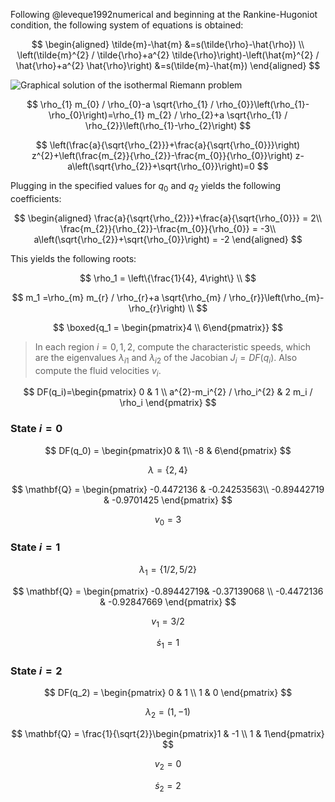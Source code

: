 <!-- ## Shock -->


Following @leveque1992numerical and beginning at the Rankine-Hugoniot condition, the following system of equations is obtained:

$$
\begin{aligned}
\tilde{m}-\hat{m} &=s(\tilde{\rho}-\hat{\rho}) \\
\left(\tilde{m}^{2} / \tilde{\rho}+a^{2} \tilde{\rho}\right)-\left(\hat{m}^{2} / \hat{\rho}+a^{2} \hat{\rho}\right) &=s(\tilde{m}-\hat{m})
\end{aligned}
$$

![Graphical solution of the isothermal Riemann problem](../img/p1-locus.png)


$$
\rho_{1} m_{0} / \rho_{0}-a \sqrt{\rho_{1} / \rho_{0}}\left(\rho_{1}-\rho_{0}\right)=\rho_{1} m_{2} / \rho_{2}+a \sqrt{\rho_{1} / \rho_{2}}\left(\rho_{1}-\rho_{2}\right)
$$

$$
\left(\frac{a}{\sqrt{\rho_{2}}}+\frac{a}{\sqrt{\rho_{0}}}\right) z^{2}+\left(\frac{m_{2}}{\rho_{2}}-\frac{m_{0}}{\rho_{0}}\right) z-a\left(\sqrt{\rho_{2}}+\sqrt{\rho_{0}}\right)=0
$$

Plugging in the specified values for $q_0$ and $q_2$ yields the following coefficients:

$$
\begin{aligned}
\frac{a}{\sqrt{\rho_{2}}}+\frac{a}{\sqrt{\rho_{0}}} = 2\\
\frac{m_{2}}{\rho_{2}}-\frac{m_{0}}{\rho_{0}} = -3\\
a\left(\sqrt{\rho_{2}}+\sqrt{\rho_{0}}\right) = -2
\end{aligned}
$$

This yields the following roots:

$$
\rho_1 = \left\{\frac{1}{4}, 4\right\} \\
$$

$$
m_1 =\rho_{m} m_{r} / \rho_{r}+a \sqrt{\rho_{m} / \rho_{r}}\left(\rho_{m}-\rho_{r}\right) \\
$$

 <!-- = \left\{\frac{9}{8}, 6\right\} -->

$$
\boxed{q_1 = \begin{pmatrix}4 \\ 6\end{pmatrix}}
$$


>In each region $i=0,1,2$, compute the characteristic speeds, which are the eigenvalues $\lambda_{i1}$ and $\lambda_{i2}$ of the Jacobian $J_i=DF(q_i)$. Also compute the fluid velocities $v_i$.  

$$
DF(q_i)=\begin{pmatrix}
0 & 1 \\
a^{2}-m_i^{2} / \rho_i^{2} & 2 m_i / \rho_i
\end{pmatrix}
$$


### State $i=0$

$$
DF(q_0) = \begin{pmatrix}0 & 1\\ -8 & 6\end{pmatrix}
$$

$$
\lambda = \{2,4\}
$$

$$
\mathbf{Q} = \begin{pmatrix}
-0.4472136 & -0.24253563\\
-0.89442719 & -0.9701425 
\end{pmatrix}
$$

$$
v_0 = 3
$$


### State $i=1$

$$
\lambda_1 = \{1/2, 5/2\}
$$

$$
\mathbf{Q} = \begin{pmatrix}
-0.89442719& -0.37139068 \\
-0.4472136 & -0.92847669
\end{pmatrix}
$$

$$
v_1 = 3/2
$$

$$
\dot s_1 = 1
$$

### State $i=2$

$$
DF(q_2) = \begin{pmatrix} 0 & 1 \\ 1 & 0 \end{pmatrix}
$$

$$
\lambda_2 = (1,-1)
$$

$$
\mathbf{Q} = \frac{1}{\sqrt{2}}\begin{pmatrix}1 & -1 \\ 1 & 1\end{pmatrix}
$$

$$
v_2 = 0
$$

$$
\dot s_2 = 2
$$

<!-- ## Rarefaction -->

<!-- (8.22) -->

<!--
$$
\rho_{m}=\sqrt{\rho_{l} \rho_{r}} \exp \left(\frac{1}{2 a}\left(\frac{m_{l}}{\rho_{l}}-\frac{m_{r}}{\rho_{r}}\right)\right) .
$$

$$
=\rho_{m} m_{r} / \rho_{r}+a \sqrt{\rho_{m} / \rho_{r}}\left(\rho_{m}-\rho_{r}\right)
$$

-->

